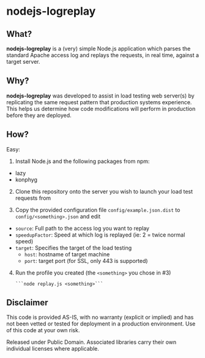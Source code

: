 # nodejs-logreplay #

## What?

__nodejs-logreplay__ is a (very) simple Node.js application which parses the standard Apache access log and replays the requests, in real time, against a target server.  

## Why?

__nodejs-logreplay__ was developed to assist in load testing web server(s) by replicating the same request pattern that production systems experience.  This helps us determine how code modifications will perform in production before they are deployed. 

## How?

Easy:

1. Install Node.js and the following packages from npm:
 * lazy
 * konphyg

2. Clone this repository onto the server you wish to launch your load test requests from

3. Copy the provided configuration file `config/example.json.dist` to `config/<something>.json` and edit
 * `source`: Full path to the access log you want to replay
 * `speedupFactor`: Speed at which log is replayed (ie: 2 = twice normal speed) 
 * `target`: Specifies the target of the load testing
     * `host`: hostname of target machine
     * `port`: target port (for SSL, only 443 is supported)

4. Run the profile you created (the `<something>` you chose in #3)

       ```node replay.js <something>```

## Disclaimer

This code is provided AS-IS, with no warranty (explicit or implied) and has not been vetted or tested for deployment in a production environment. Use of this code at your own risk.

Released under Public Domain. Associated libraries carry their own individual licenses where applicable.


